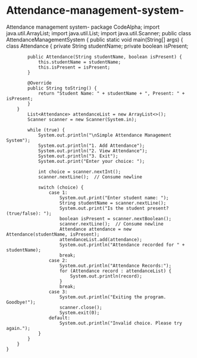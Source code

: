 # Attendance-management-system-
Attendance management system- 
package CodeAlpha;
import java.util.ArrayList;
import java.util.List;
import java.util.Scanner;
public class AttendanceManagementSystem {
    public static void main(String[] args) {
          class Attendance {
            private String studentName;
            private boolean isPresent;

            public Attendance(String studentName, boolean isPresent) {
                this.studentName = studentName;
                this.isPresent = isPresent;
            }

            @Override
            public String toString() {
                return "Student Name: " + studentName + ", Present: " + isPresent;
            }
        }
            List<Attendance> attendanceList = new ArrayList<>();
            Scanner scanner = new Scanner(System.in);

            while (true) {
                System.out.println("\nSimple Attendance Management System");
                System.out.println("1. Add Attendance");
                System.out.println("2. View Attendance");
                System.out.println("3. Exit");
                System.out.print("Enter your choice: ");

                int choice = scanner.nextInt();
                scanner.nextLine();  // Consume newline

                switch (choice) {
                    case 1:
                        System.out.print("Enter student name: ");
                        String studentName = scanner.nextLine();
                        System.out.print("Is the student present? (true/false): ");
                        boolean isPresent = scanner.nextBoolean();
                        scanner.nextLine();  // Consume newline
                        Attendance attendance = new Attendance(studentName, isPresent);
                        attendanceList.add(attendance);
                        System.out.println("Attendance recorded for " + studentName);
                        break;
                    case 2:
                        System.out.println("Attendance Records:");
                        for (Attendance record : attendanceList) {
                            System.out.println(record);
                        }
                        break;
                    case 3:
                        System.out.println("Exiting the program. Goodbye!");
                        scanner.close();
                        System.exit(0);
                    default:
                        System.out.println("Invalid choice. Please try again.");
                }
            }
        }
    }
